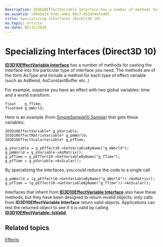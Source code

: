 ```yaml
---
Description: ID3D10EffectVariable Interface has a number of methods for casting the interface into the particular type of interface you need.
ms.assetid: c0842a1d-b78c-44b2-89c7-452d54efe403
title: Specializing Interfaces (Direct3D 10)
ms.topic: article
ms.date: 05/31/2018
---
```


# Specializing Interfaces (Direct3D 10)

[**ID3D10EffectVariable Interface**](/windows/desktop/api/D3D10Effect/nn-d3d10effect-id3d10effectvariable) has a number of methods for casting the interface into the particular type of interface you need. The methods are of the form As*Type* and include a method for each type of effect variable (such as AsBlend, AsConstantBuffer etc..)

For example, suppose you have an effect with two global variables: time and a world transform.


```
float    g_fTime;
float4x4 g_mWorld;
```



Here is an example (from [SimpleSample10 Sample](https://msdn.microsoft.com/library/Ee416428(v=VS.85).aspx)) that gets these variables:


```
ID3D10EffectVariable* g_pVariable;
ID3D10EffectMatrixVariable* g_pmWorld;
ID3D10EffectScalarVariable* g_pfTime;

g_pVariable = g_pEffect10->GetVariableByName("g_mWorld");
g_pmWorld = g_pVariable->AsMatrix();
g_pfTime = g_pEffect10->GetVariableByName("g_fTime");
g_pfTime = g_pVariable->AsScalar();
```



By specializing the interfaces, you could reduce the code to a single call.


```
g_pmWorld = (g_pEffect10->GetVariableByName("g_mWorld"))->AsMatrix();
g_pfTime = (g_pEffect10->GetVariableByName("g_fTime"))->AsScalar();
```



Interfaces that inherit from [**ID3D10EffectVariable Interface**](/windows/desktop/api/D3D10Effect/nn-d3d10effect-id3d10effectvariable) also have these methods, but they have been designed to return invalid objects; only calls from **ID3D10EffectVariable Interface** return valid objects. Applications can test the returned object to see if it is valid by calling [**ID3D10EffectVariable::IsValid**](/windows/desktop/api/D3D10Effect/nf-d3d10effect-id3d10effectvariable-isvalid).

## Related topics

<dl> <dt>

[Effects](d3d10-graphics-programming-guide-effects.md)
</dt> </dl>

 

 



